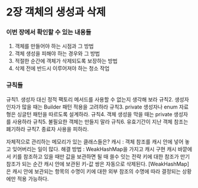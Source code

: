 # 2장 객체의 생성과 삭제
### 이번 장에서 확인할 수 있는 내용들
1. 객체를 만들어야 하는 시점과 그 방법
2. 객체 생성을 피해야 하는 경우와 그 방법
3. 적절한 순간에 객체가 삭제되도록 보장하는 방법
4. 삭제 전에 반드시 이루어져야 하는 청소 작업

### 규칙들
규칙1. 생성자 대신 정적 팩토리 메서드를 사용할 수 없는지 생각해 보라
규칙2. 생성자 인자가 많을 때는 Builder 패턴 적용을 고려하라
규칙3. private 생성자나 enum 자료형은 싱글턴 패턴을 따르도록 설계하라.
규칙4. 객체 생성을 막을 때는 private 생성자를 사용하라
규칙5. 불필요한 객체는 만들지 말라
규칙6. 유효기간이 지난 객체 참조는 폐기하라
규칙7. 종료자 사용을 피하라.



자체적으로 관리하는 메모리가 있는 클래스들은?
캐시 : 객체 참조를 캐시 안에 넣어 놓고 잊어버리는 일이 많다.
       해결 방법 : WeakHashMap을 가지고 캐시 구현
                  캐시 바깥에서 키를 참조하고 있을 때만 값을 보관하면 될 때 쓸수 잇는 전략
                  키에 대한 참조가 만기 참조가 되는 순간 캐시 안에 보관된 키-값 쌍은 자동으로 삭제된다.
                  [WeakHashMap]은 캐시 안에 보관되는 항목의 수명이 키에 대한 외부 참조의 수명에 따라 결정되는 상황에만 적용 가능하다.
                  